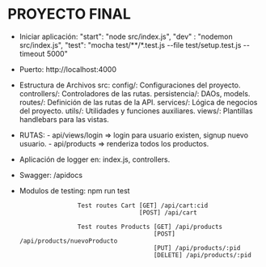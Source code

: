 
# PROYECTO FINAL

* Iniciar aplicación:
                     "start": "node src/index.js",
                     "dev" : "nodemon src/index.js",
                     "test": "mocha test/**/*.test.js --file test/setup.test.js --timeout 5000"

* Puerto: http://localhost:4000

* Estructura de Archivos
src:
    config/: Configuraciones del proyecto.
    controllers/: Controladores de las rutas.
    persistencia/: DAOs, models.
    routes/: Definición de las rutas de la API.
    services/: Lógica de negocios del proyecto.
    utils/: Utilidades y funciones auxiliares.
    views/: Plantillas handlebars para las vistas.


* RUTAS: 
         - api/views/login => login para usuario existen, signup nuevo usuario.
         - api/products => renderiza todos los productos.


* Aplicación de logger en: index.js, controllers.

* Swagger: /apidocs

* Modulos de testing: npm run test

                      Test routes Cart [GET] /api/cart:cid
                                       [POST] /api/cart

                      Test routes Products [GET] /api/products
                                           [POST] /api/products/nuevoProducto
                                           [PUT] /api/products/:pid
                                           [DELETE] /api/products/:pid


